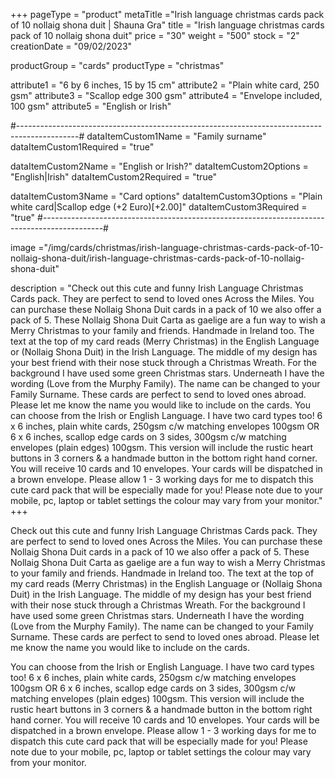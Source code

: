 +++
pageType = "product"
metaTitle ="Irish language christmas cards pack of 10 nollaig shona duit | Shauna Gra"
title = "Irish language christmas cards pack of 10 nollaig shona duit"
price = "30"
weight = "500"
stock = "2"
creationDate = "09/02/2023"

productGroup = "cards"
productType = "christmas"
 
attribute1 = "6 by 6 inches, 15 by 15 cm" 
attribute2 = "Plain white card, 250 gsm"
attribute3 = "Scallop edge 300 gsm"
attribute4 = "Envelope included, 100 gsm"
attribute5 = "English or Irish"

#---------------------------------------------------------------------------------------------#
dataItemCustom1Name = "Family surname"
dataItemCustom1Required = "true"

dataItemCustom2Name = "English or Irish?"
dataItemCustom2Options = "English|Irish"
dataItemCustom2Required = "true"

dataItemCustom3Name = "Card options"
dataItemCustom3Options = "Plain white card|Scallop edge (+2 Euro)[+2.00]"
dataItemCustom3Required = "true"
#---------------------------------------------------------------------------------------------#
 
 
image ="/img/cards/christmas/irish-language-christmas-cards-pack-of-10-nollaig-shona-duit/irish-language-christmas-cards-pack-of-10-nollaig-shona-duit"
 
description = "Check out this cute and funny Irish Language Christmas Cards pack. They are perfect to send to loved ones Across the Miles.  You can purchase these Nollaig Shona Duit cards in a pack of 10 we also offer a pack of 5.   These Nollaig Shona Duit Carta as gaelige are a fun way to wish a Merry Christmas to your family and friends. Handmade in Ireland too. The text at the top of my card reads (Merry Christmas) in the English Language or (Nollaig Shona Duit) in the Irish Language. The middle of my design has your best friend with their nose stuck through a Christmas Wreath. For the background I have used some green Christmas stars. Underneath I have the wording (Love from the Murphy Family). The name can be changed to your Family Surname. These cards are perfect to send to loved ones abroad. Please let me know the name you would like to include on the cards. You can choose from the Irish or English Language. I have two card types too! 6 x 6 inches, plain white cards, 250gsm c/w matching envelopes 100gsm OR 6 x 6 inches, scallop edge cards on 3 sides, 300gsm c/w matching envelopes (plain edges) 100gsm. This version will include the rustic heart buttons in 3 corners & a handmade button in the bottom right hand corner. You will receive 10 cards and 10 envelopes. Your cards will be dispatched in a brown envelope. Please allow 1 - 3 working days for me to dispatch this cute card pack that will be especially made for you! Please note due to your mobile, pc, laptop or tablet settings the colour may vary from your monitor."
+++

Check out this cute and funny Irish Language Christmas Cards pack. They are perfect to send to loved ones Across the Miles. You can purchase these Nollaig Shona Duit cards in a pack of 10 we also offer a pack of 5. These Nollaig Shona Duit Carta as gaelige are a fun way to wish a Merry Christmas to your family and friends. Handmade in Ireland too. The text at the top of my card reads (Merry Christmas) in the English Language or (Nollaig Shona Duit) in the Irish Language. The middle of my design has your best friend with their nose stuck through a Christmas Wreath. For the background I have used some green Christmas stars. Underneath I have the wording (Love from the Murphy Family). The name can be changed to your Family Surname. These cards are perfect to send to loved ones abroad. Please let me know the name you would like to include on the cards.

You can choose from the Irish or English Language. I have two card types too! 6 x 6 inches, plain white cards, 250gsm c/w matching envelopes 100gsm OR 6 x 6 inches, scallop edge cards on 3 sides, 300gsm c/w matching envelopes (plain edges) 100gsm. This version will include the rustic heart buttons in 3 corners & a handmade button in the bottom right hand corner. You will receive 10 cards and 10 envelopes. Your cards will be dispatched in a brown envelope. Please allow 1 - 3 working days for me to dispatch this cute card pack that will be especially made for you! Please note due to your mobile, pc, laptop or tablet settings the colour may vary from your monitor.
